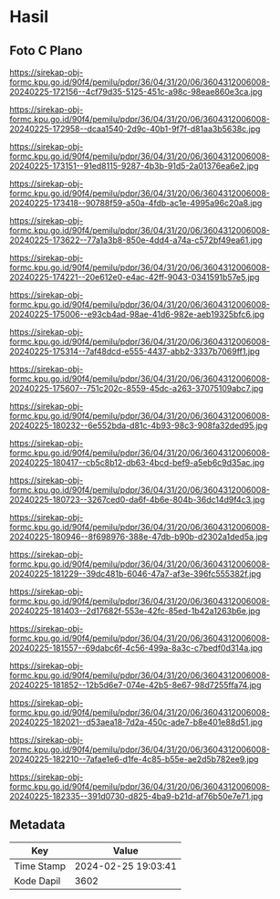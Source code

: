 # Hasil

## Foto C Plano

https://sirekap-obj-formc.kpu.go.id/90f4/pemilu/pdpr/36/04/31/20/06/3604312006008-20240225-172156--4cf79d35-5125-451c-a98c-98eae860e3ca.jpg

https://sirekap-obj-formc.kpu.go.id/90f4/pemilu/pdpr/36/04/31/20/06/3604312006008-20240225-172958--dcaa1540-2d9c-40b1-9f7f-d81aa3b5638c.jpg

https://sirekap-obj-formc.kpu.go.id/90f4/pemilu/pdpr/36/04/31/20/06/3604312006008-20240225-173151--91ed8115-9287-4b3b-91d5-2a01376ea6e2.jpg

https://sirekap-obj-formc.kpu.go.id/90f4/pemilu/pdpr/36/04/31/20/06/3604312006008-20240225-173418--90788f59-a50a-4fdb-ac1e-4995a96c20a8.jpg

https://sirekap-obj-formc.kpu.go.id/90f4/pemilu/pdpr/36/04/31/20/06/3604312006008-20240225-173622--77a1a3b8-850e-4dd4-a74a-c572bf49ea61.jpg

https://sirekap-obj-formc.kpu.go.id/90f4/pemilu/pdpr/36/04/31/20/06/3604312006008-20240225-174221--20e612e0-e4ac-42ff-9043-0341591b57e5.jpg

https://sirekap-obj-formc.kpu.go.id/90f4/pemilu/pdpr/36/04/31/20/06/3604312006008-20240225-175006--e93cb4ad-98ae-41d6-982e-aeb19325bfc6.jpg

https://sirekap-obj-formc.kpu.go.id/90f4/pemilu/pdpr/36/04/31/20/06/3604312006008-20240225-175314--7af48dcd-e555-4437-abb2-3337b7069ff1.jpg

https://sirekap-obj-formc.kpu.go.id/90f4/pemilu/pdpr/36/04/31/20/06/3604312006008-20240225-175607--751c202c-8559-45dc-a263-37075109abc7.jpg

https://sirekap-obj-formc.kpu.go.id/90f4/pemilu/pdpr/36/04/31/20/06/3604312006008-20240225-180232--6e552bda-d81c-4b93-98c3-908fa32ded95.jpg

https://sirekap-obj-formc.kpu.go.id/90f4/pemilu/pdpr/36/04/31/20/06/3604312006008-20240225-180417--cb5c8b12-db63-4bcd-bef9-a5eb6c9d35ac.jpg

https://sirekap-obj-formc.kpu.go.id/90f4/pemilu/pdpr/36/04/31/20/06/3604312006008-20240225-180723--3267ced0-da6f-4b6e-804b-36dc14d9f4c3.jpg

https://sirekap-obj-formc.kpu.go.id/90f4/pemilu/pdpr/36/04/31/20/06/3604312006008-20240225-180946--8f698976-388e-47db-b90b-d2302a1ded5a.jpg

https://sirekap-obj-formc.kpu.go.id/90f4/pemilu/pdpr/36/04/31/20/06/3604312006008-20240225-181229--39dc481b-6046-47a7-af3e-396fc555382f.jpg

https://sirekap-obj-formc.kpu.go.id/90f4/pemilu/pdpr/36/04/31/20/06/3604312006008-20240225-181403--2d17682f-553e-42fc-85ed-1b42a1263b6e.jpg

https://sirekap-obj-formc.kpu.go.id/90f4/pemilu/pdpr/36/04/31/20/06/3604312006008-20240225-181557--69dabc6f-4c56-499a-8a3c-c7bedf0d314a.jpg

https://sirekap-obj-formc.kpu.go.id/90f4/pemilu/pdpr/36/04/31/20/06/3604312006008-20240225-181852--12b5d6e7-074e-42b5-8e67-98d7255ffa74.jpg

https://sirekap-obj-formc.kpu.go.id/90f4/pemilu/pdpr/36/04/31/20/06/3604312006008-20240225-182021--d53aea18-7d2a-450c-ade7-b8e401e88d51.jpg

https://sirekap-obj-formc.kpu.go.id/90f4/pemilu/pdpr/36/04/31/20/06/3604312006008-20240225-182210--7afae1e6-d1fe-4c85-b55e-ae2d5b782ee9.jpg

https://sirekap-obj-formc.kpu.go.id/90f4/pemilu/pdpr/36/04/31/20/06/3604312006008-20240225-182335--391d0730-d825-4ba9-b21d-af76b50e7e71.jpg


## Metadata

| Key        | Value               |
| ---------- | ------------------- |
| Time Stamp | 2024-02-25 19:03:41 |
| Kode Dapil | 3602                |



